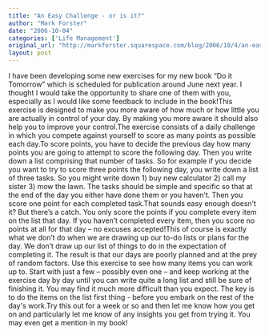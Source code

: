 ```yaml
---
title: "An Easy Challenge - or is it?"
author: "Mark Forster"
date: "2006-10-04"
categories: ['Life Management']
original_url: "http://markforster.squarespace.com/blog/2006/10/4/an-easy-challenge-or-is-it.html"
layout: post
---
```


I have been developing some new exercises for my new book “Do it Tomorrow” which is scheduled for publication around June next year. I thought I would take the opportunity to share one of them with you, especially as I would like some feedback to include in the book!This exercise is designed to make you more aware of how much or how little you are actually in control of your day. By making you more aware it should also help you to improve your control.The exercise consists of a daily challenge in which you compete against yourself to score as many points as possible each day.To score points, you have to decide the previous day how many points you are going to attempt to score the following day. Then you write down a list comprising that number of tasks. So for example if you decide you want to try to score three points the following day, you write down a list of three tasks. So you might write down 1) buy new calculator 2) call my sister 3) mow the lawn. The tasks should be simple and specific so that at the end of the day you either have done them or you haven’t. Then you score one point for each completed task.That sounds easy enough doesn’t it? But there’s a catch. You only score the points if you complete every item on the list that day. If you haven’t completed every item, then you score no points at all for that day – no excuses accepted!This of course is exactly what we don’t do when we are drawing up our to-do lists or plans for the day. We don’t draw up our list of things to do in the expectation of completing it. The result is that our days are poorly planned and at the prey of random factors. Use this exercise to see how many items you can work up to. Start with just a few – possibly even one – and keep working at the exercise day by day until you can write quite a long list and still be sure of finishing it. You may find it much more difficult than you expect. The key is to do the items on the list first thing - before you embark on the rest of the day's work.Try this out for a week or so and then let me know how you get on and particularly let me know of any insights you get from trying it. You may even get a mention in my book!
